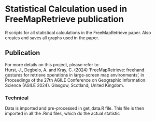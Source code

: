 # Statistical Calculation used in FreeMapRetrieve publication

R scripts for all statistical calculations in the FreeMapRetrieve paper.
Also creates and saves all graphs used in the paper.

## Publication

For more details on this project, please refer to:\
Hurst, J., Degbelo, A. and Kray, C. (2024) ‘FreeMapRetrieve: freehand gestures for retrieve operations in large-screen map environments’, in Proceedings of the 27th AGILE Conference on Geographic Information Science (AGILE 2024). Glasgow, Scotland, United Kingdom.


### Technical

Data is imported and pre-processed in get_data.R file. This file is then imported in all the .Rmd files, which do the actual statistic
